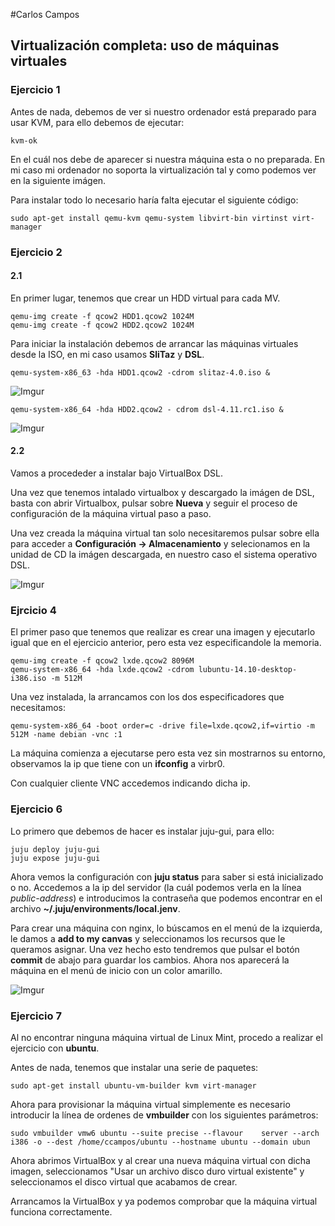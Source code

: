 #Carlos Campos
## Virtualización completa: uso de máquinas virtuales

### Ejercicio 1
Antes de nada, debemos de ver si nuestro ordenador está preparado para usar KVM, para ello debemos de ejecutar:

    kvm-ok

En el cuál nos debe de aparecer si nuestra máquina esta o no preparada. En mi caso mi ordenador no soporta la virtualización tal y como podemos ver en la siguiente imágen.

Para instalar todo lo necesario haría falta ejecutar el siguiente código:

    sudo apt-get install qemu-kvm qemu-system libvirt-bin virtinst virt-manager

### Ejercicio 2  
#### 2.1
En primer lugar, tenemos que crear un HDD virtual para cada MV.  

    qemu-img create -f qcow2 HDD1.qcow2 1024M
    qemu-img create -f qcow2 HDD2.qcow2 1024M

Para iniciar la instalación debemos de arrancar las máquinas virtuales desde la ISO, en mi caso usamos **SliTaz** y **DSL**.

    qemu-system-x86_63 -hda HDD1.qcow2 -cdrom slitaz-4.0.iso &

![Imgur](http://i.imgur.com/FqknKUp.png)

    qemu-system-x86_64 -hda HDD2.qcow2 - cdrom dsl-4.11.rc1.iso &

![Imgur](http://i.imgur.com/fwvFbMK.png)

#### 2.2
Vamos a procededer a instalar bajo VirtualBox DSL.  

Una vez que tenemos intalado virtualbox y descargado la imágen de DSL, basta con abrir Virtualbox, pulsar sobre **Nueva** y seguir el proceso de configuración de la máquina virtual paso a paso.

Una vez creada la máquina virtual tan solo necesitaremos pulsar sobre ella para acceder a **Configuración -> Almacenamiento** y selecionamos en la unidad de CD la imágen descargada, en nuestro caso el sistema operativo DSL.

![Imgur](http://i.imgur.com/jJSv56t.png)

### Ejrcicio 4
El primer paso que tenemos que realizar es crear una imagen y ejecutarlo igual que en el ejercicio anterior, pero esta vez especificandole la memoria.

    qemu-img create -f qcow2 lxde.qcow2 8096M
    qemu-system-x86_64 -hda lxde.qcow2 -cdrom lubuntu-14.10-desktop-i386.iso -m 512M

Una vez instalada, la arrancamos con los dos especificadores que necesitamos:

    qemu-system-x86_64 -boot order=c -drive file=lxde.qcow2,if=virtio -m 512M -name debian -vnc :1

La máquina comienza a ejecutarse pero esta vez sin mostrarnos su entorno, observamos la ip que tiene con un **ifconfig** a virbr0.

Con cualquier cliente VNC accedemos indicando dicha ip.

### Ejercicio 6
Lo primero que debemos de hacer es instalar juju-gui, para ello:  

    juju deploy juju-gui
    juju expose juju-gui

Ahora vemos la configuración con **juju status** para saber si está inicializado o no. Accedemos a la ip del servidor (la cuál podemos verla en la línea *public-address*) e introducimos la contraseña que podemos encontrar en el archivo **~/.juju/environments/local.jenv**.

Para crear una máquina con nginx, lo búscamos en el menú de la izquierda, le damos a **add to my canvas** y seleccionamos los recursos que le queramos asignar. Una vez hecho esto tendremos que pulsar el botón **commit** de abajo para guardar los cambios. Ahora nos aparecerá la máquina en el menú de inicio con un color amarillo.

![Imgur](http://i.imgur.com/bmmRbO8.png)

### Ejercicio 7  
Al no encontrar ninguna máquina virtual de Linux Mint, procedo a realizar el ejercicio con **ubuntu**.

Antes de nada, tenemos que instalar una serie de paquetes:

    sudo apt-get install ubuntu-vm-builder kvm virt-manager

Ahora para provisionar la máquina virtual simplemente es necesario introducir la línea de ordenes de **vmbuilder** con los siguientes parámetros:

    sudo vmbuilder vmw6 ubuntu --suite precise --flavour    server --arch i386 -o --dest /home/ccampos/ubuntu --hostname ubuntu --domain ubun

Ahora abrimos VirtualBox y al crear una nueva máquina virtual con dicha imagen, seleccionamos "Usar un archivo disco duro virtual existente" y seleccionamos el disco virtual que acabamos de crear.

Arrancamos la VirtualBox y ya podemos comprobar que la máquina virtual funciona correctamente.

